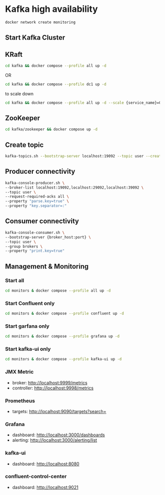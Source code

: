 # Kafka high availability

```bash
docker network create monitoring
```

## Start Kafka Cluster

## KRaft

```bash
cd kafka && docker compose --profile all up -d
```

OR

```bash
cd kafka && docker compose --profile dc1 up -d
```

to scale down

```bash
cd kafka && docker compose --profile all up -d --scale {service_name}=0
```

## ZooKeeper

```bash
cd kafka/zookeeper && docker compose up -d
```

## Create topic

```bash
kafka-topics.sh --bootstrap-server localhost:19092 --topic user --create --partitions 3 --replication-factor 3
```

## Producer connectivity

```bash
kafka-console-producer.sh \
--broker-list localhost:19092,localhost:29092,localhost:39092 \
--topic user \
--request-required-acks all \
--property "parse.key=true" \
--property "key.separator=:"
```

## Consumer connectivity

```bash
kafka-console-consumer.sh \
--bootstrap-server {broker_host:port} \
--topic user \
--group brokers \
--property "print.key=true"
```

## Management & Monitoring

### Start all

```bash
cd monitors & docker compose --profile all up -d
```

### Start Confluent only

```bash
cd monitors & docker compose --profile confluent up -d
```

### Start garfana only

```bash
cd monitors & docker compose --profile grafana up -d
```

### Start kafka-ui only

```bash
cd monitors & docker compose --profile kafka-ui up -d
```

### JMX Metric

- broker: <http://localhost:9999/metrics>
- controller: <http://localhost:9998/metrics>

### Prometheus

- targets: <http://localhost:9090/targets?search=>

### Grafana

- dashboard: <http://localhost:3000/dashboards>
- alerting: <http://localhost:3000/alerting/list>

### kafka-ui

- dashboard: <http://localhost:8080>

### confluent-control-center

- dashboard: <http://localhost:9021>

